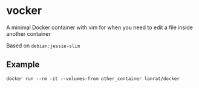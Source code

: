 # vocker

A minimal Docker container with vim for when you need to edit a file inside another container

Based on `debian:jessie-slim`

## Example
```
docker run --rm -it --volumes-from other_container lanrat/docker
```

